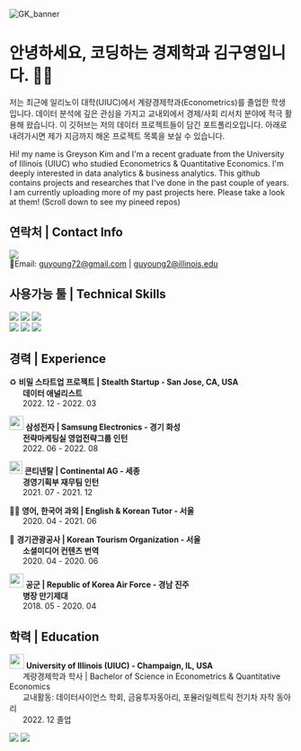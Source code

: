 ![GK_banner](https://user-images.githubusercontent.com/79275984/230888469-839a837d-9a3c-4d7f-9e83-4bc51c058fae.png)

# 안녕하세요, 코딩하는 경제학과 김구영입니다. 🦜🌴
저는 최근에 일리노이 대학(UIUC)에서 계량경제학과(Econometrics)를 졸업한 학생입니다. 데이터 분석에 깊은 관심을 가지고 교내외에서 경제/사회 리서치 분야에 적극 활용해 왔습니다. 이 깃허브는 저의 데이터 프로젝트들이 담긴 포트폴리오입니다. 아래로 내려가시면 제가 지금까지 해온 프로젝트 목록을 보실 수 있습니다.

Hi! my name is Greyson Kim and I'm a recent graduate from the University of Illinois (UIUC) who studied Econometrics & Quantitative Economics. I'm deeply interested in data analytics & business analytics. This github contains projects and researches that I've done in the past couple of years. I am currently uploading more of my past projects here. Please take a look at them! (Scroll down to see my pineed repos)

## 연락처 | Contact Info
<a href="https://www.linkedin.com/in/greysonkim" target="_blank"><img src="https://img.shields.io/badge/LinkedIn-0077B5?style=for-the-badge&logo=linkedin&logoColor=white"/></a>
  <br>
📧Email: guyoung72@gmail.com | guyoung2@illinois.edu
<br>
## 사용가능 툴 | Technical Skills
<img src="https://img.shields.io/badge/Python-FFD43B?style=for-the-badge&logo=python&logoColor=blue"> <img src="https://img.shields.io/badge/R-276DC3?style=for-the-badge&logo=r&logoColor=white"> <img src="https://img.shields.io/badge/MySQL-005C84?style=for-the-badge&logo=mysql&logoColor=white"> <br>
<img src="https://img.shields.io/badge/Tableau-E97627?style=for-the-badge&logo=Tableau&logoColor=white"> <img src="https://img.shields.io/badge/PowerBI-F2C811?style=for-the-badge&logo=Power%20BI&logoColor=white"> <img src="https://img.shields.io/badge/SAP-0FAAFF?style=for-the-badge&logo=sap&logoColor=white">

## 경력 | Experience
♻️ **비밀 스타트업 프로젝트 | Stealth Startup - San Jose, CA, USA**<br>
&nbsp;&nbsp;&nbsp;&nbsp;&nbsp;&nbsp;**데이터 애널리스트**<br>
&nbsp;&nbsp;&nbsp;&nbsp;&nbsp;&nbsp;2022. 12 - 2022. 03

<img src="https://user-images.githubusercontent.com/79275984/218220827-41269060-d467-4eec-93f9-a15a5461a2e6.png" width="25"> **삼성전자 | Samsung Electronics - 경기 화성**<br>
&nbsp;&nbsp;&nbsp;&nbsp;&nbsp;&nbsp;**전략마케팅실 영업전략그룹 인턴**<br>
&nbsp;&nbsp;&nbsp;&nbsp;&nbsp;&nbsp;2022. 06 - 2022. 08

<img src="https://user-images.githubusercontent.com/79275984/218221656-6282a15e-7f25-46e7-9aa7-83e9cefc7b68.png" width="23"> **콘티넨탈 | Continental AG - 세종**<br>
&nbsp;&nbsp;&nbsp;&nbsp;&nbsp;&nbsp;**경영기획부 재무팀 인턴**<br>
&nbsp;&nbsp;&nbsp;&nbsp;&nbsp;&nbsp;2021. 07 - 2021. 12

🧑‍🏫 **영어, 한국어 과외 | English & Korean Tutor - 서울**<br>
&nbsp;&nbsp;&nbsp;&nbsp;&nbsp;&nbsp;2020. 04 - 2021. 06

🧳 **경기관광공사 | Korean Tourism Organization  - 서울**<br>
&nbsp;&nbsp;&nbsp;&nbsp;&nbsp;&nbsp;**소셜미디어 컨텐츠 번역**<br>
&nbsp;&nbsp;&nbsp;&nbsp;&nbsp;&nbsp;2020. 04 - 2020. 06

<img src="https://user-images.githubusercontent.com/79275984/218247866-9e05df33-3b83-43f4-8314-ef71e201c2d4.png" width="25"> **공군 | Republic of Korea Air Force  - 경남 진주**<br>
&nbsp;&nbsp;&nbsp;&nbsp;&nbsp;&nbsp;**병장 만기제대**<br>
&nbsp;&nbsp;&nbsp;&nbsp;&nbsp;&nbsp;2018. 05 - 2020. 04

## 학력 | Education
<img src="https://user-images.githubusercontent.com/79275984/218247949-2813cf39-a64c-46aa-b0e6-aaea66e52cf4.png" width="26"> **University of Illinois (UIUC) - Champaign, IL, USA**<br>
&nbsp;&nbsp;&nbsp;&nbsp;&nbsp;&nbsp;계량경제학과 학사 | Bachelor of Science in Econometrics & Quantitative Economics<br>
&nbsp;&nbsp;&nbsp;&nbsp;&nbsp;&nbsp;교내활동: 데이터사이언스 학회, 금융투자동아리, 포뮬러일렉트릭 전기차 자작 동아리<br>
&nbsp;&nbsp;&nbsp;&nbsp;&nbsp;&nbsp;2022. 12 졸업<br>

<img src="https://github-readme-stats-git-masterrstaa-rickstaa.vercel.app/api?username=guyoung72&theme=tokyonight" />

<img src="https://hits.seeyoufarm.com/api/count/incr/badge.svg?url=https%3A%2F%2Fgithub.com%2F{guyoung72}1212%2Fhit-counter" />
